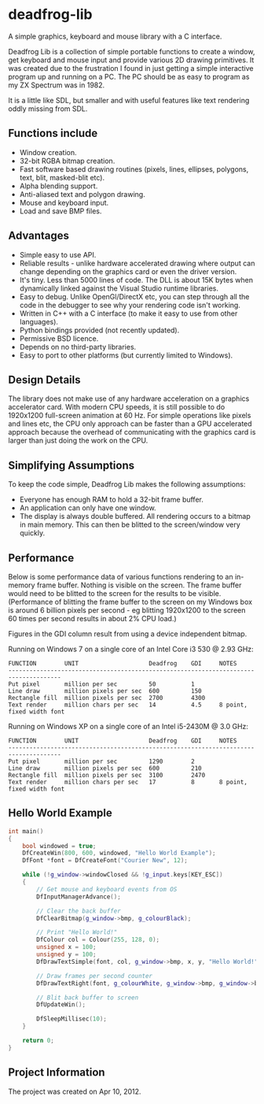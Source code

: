 # deadfrog-lib
A simple graphics, keyboard and mouse library with a C interface.

Deadfrog Lib is a collection of simple portable functions to create a window, get keyboard and mouse input and provide various 2D drawing primitives. It was created due to the frustration I found in just getting a simple interactive program up and running on a PC. The PC should be as easy to program as my ZX Spectrum was in 1982.

It is a little like SDL, but smaller and with useful features like text rendering oddly missing from SDL.

## Functions include

* Window creation.
* 32-bit RGBA bitmap creation.
* Fast software based drawing routines (pixels, lines, ellipses, polygons, text, blit, masked-blit etc).
* Alpha blending support.
* Anti-aliased text and polygon drawing.
* Mouse and keyboard input.
* Load and save BMP files.

## Advantages

* Simple easy to use API.
* Reliable results - unlike hardware accelerated drawing where output can change depending on the graphics card or even the driver version.
* It's tiny. Less than 5000 lines of code. The DLL is about 15K bytes when dynamically linked against the Visual Studio runtime libraries.
* Easy to debug. Unlike OpenGl/DirectX etc, you can step through all the code in the debugger to see why your rendering code isn't working.
* Written in C++ with a C interface (to make it easy to use from other languages).
* Python bindings provided (not recently updated).
* Permissive BSD licence.
* Depends on no third-party libraries.
* Easy to port to other platforms (but currently limited to Windows).

## Design Details

The library does not make use of any hardware acceleration on a graphics accelerator card. With modern CPU speeds, it is still possible to do 1920x1200 full-screen animation at 60 Hz. For simple operations like pixels and lines etc, the CPU only approach can be faster than a GPU accelerated approach because the overhead of communicating with the graphics card is larger than just doing the work on the CPU.

## Simplifying Assumptions

To keep the code simple, Deadfrog Lib makes the following assumptions:

* Everyone has enough RAM to hold a 32-bit frame buffer.
* An application can only have one window.
* The display is always double buffered. All rendering occurs to a bitmap in main memory. This can then be blitted to the screen/window very quickly.

## Performance

Below is some performance data of various functions rendering to an in-memory frame buffer. Nothing is visible on the screen. The frame buffer would need to be blitted to the screen for the results to be visible. (Performance of blitting the frame buffer to the screen on my Windows box is around 6 billion pixels per second - eg blitting 1920x1200 to the screen 60 times per second results in about 2% CPU load.)

Figures in the GDI column result from using a device independent bitmap.

Running on Windows 7 on a single core of an Intel Core i3 530 @ 2.93 GHz:

    FUNCTION        UNIT                    Deadfrog    GDI     NOTES
    -------------------------------------------------------------------------------------
    Put pixel       million per sec         50          1 
    Line draw       million pixels per sec  600         150
    Rectangle fill  million pixels per sec  2700        4300
    Text render     million chars per sec   14          4.5     8 point, fixed width font

Running on Windows XP on a single core of an Intel i5-2430M @ 3.0 GHz:

    FUNCTION        UNIT                    Deadfrog    GDI     NOTES
    -------------------------------------------------------------------------------------
    Put pixel       million per sec         1290        2
    Line draw       million pixels per sec  600         210
    Rectangle fill  million pixels per sec  3100        2470
    Text render     million chars per sec   17          8       8 point, fixed width font

## Hello World Example

~~~~c++
int main() 
{ 
    bool windowed = true; 
    DfCreateWin(800, 600, windowed, "Hello World Example"); 
    DfFont *font = DfCreateFont("Courier New", 12);

    while (!g_window->windowClosed && !g_input.keys[KEY_ESC])
    {
        // Get mouse and keyboard events from OS
        DfInputManagerAdvance();

        // Clear the back buffer
        DfClearBitmap(g_window->bmp, g_colourBlack);

        // Print "Hello World!"
        DfColour col = Colour(255, 128, 0);
        unsigned x = 100;
        unsigned y = 100;
        DfDrawTextSimple(font, col, g_window->bmp, x, y, "Hello World!");

        // Draw frames per second counter
        DfDrawTextRight(font, g_colourWhite, g_window->bmp, g_window->bmp->width - 5, 0, "FPS:%i", g_window->fps);

        // Blit back buffer to screen
        DfUpdateWin();

        DfSleepMillisec(10);
    }

    return 0;
}
~~~~

## Project Information

The project was created on Apr 10, 2012.
